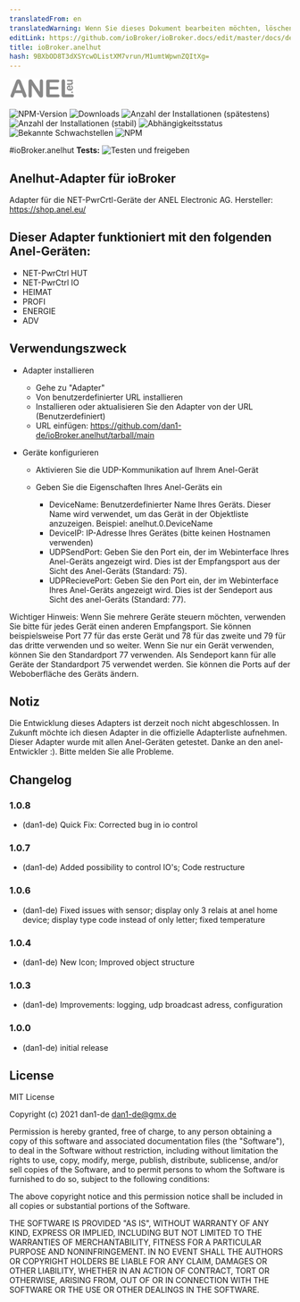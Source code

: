 ```yaml
---
translatedFrom: en
translatedWarning: Wenn Sie dieses Dokument bearbeiten möchten, löschen Sie bitte das Feld "translationsFrom". Andernfalls wird dieses Dokument automatisch erneut übersetzt
editLink: https://github.com/ioBroker/ioBroker.docs/edit/master/docs/de/adapterref/iobroker.anelhut/README.md
title: ioBroker.anelhut
hash: 9BXbOD8T3dXSYcwOListXM7vrun/M1umtWpwnZQItXg=
---
```

![Logo](../../../en/adapterref/iobroker.anelhut/admin/anelhut.png)

![NPM-Version](http://img.shields.io/npm/v/iobroker.anelhut.svg)
![Downloads](https://img.shields.io/npm/dm/iobroker.anelhut.svg)
![Anzahl der Installationen (spätestens)](http://iobroker.live/badges/anelhut-installed.svg)
![Anzahl der Installationen (stabil)](http://iobroker.live/badges/anelhut-stable.svg)
![Abhängigkeitsstatus](https://img.shields.io/david/dan1-de/iobroker.anelhut.svg)
![Bekannte Schwachstellen](https://snyk.io/test/github/dan1-de/ioBroker.anelhut/badge.svg)
![NPM](https://nodei.co/npm/iobroker.anelhut.png?downloads=true)

#ioBroker.anelhut
**Tests:** ![Testen und freigeben](https://github.com/dan1-de/ioBroker.anelhut/workflows/Test%20and%20Release/badge.svg)

## Anelhut-Adapter für ioBroker
Adapter für die NET-PwrCrtl-Geräte der ANEL Electronic AG.
Hersteller: https://shop.anel.eu/

## Dieser Adapter funktioniert mit den folgenden Anel-Geräten:
- NET-PwrCtrl HUT
- NET-PwrCtrl IO
-   HEIMAT
-   PROFI
-   ENERGIE
- ADV

## Verwendungszweck
- Adapter installieren
    - Gehe zu "Adapter"
    - Von benutzerdefinierter URL installieren
    - Installieren oder aktualisieren Sie den Adapter von der URL (Benutzerdefiniert)
    - URL einfügen: https://github.com/dan1-de/ioBroker.anelhut/tarball/main
- Geräte konfigurieren

    - Aktivieren Sie die UDP-Kommunikation auf Ihrem Anel-Gerät
    - Geben Sie die Eigenschaften Ihres Anel-Geräts ein

        - DeviceName: Benutzerdefinierter Name Ihres Geräts. Dieser Name wird verwendet, um das Gerät in der Objektliste anzuzeigen. Beispiel: anelhut.0.DeviceName
        - DeviceIP: IP-Adresse Ihres Gerätes (bitte keinen Hostnamen verwenden)
        - UDPSendPort: Geben Sie den Port ein, der im Webinterface Ihres Anel-Geräts angezeigt wird. Dies ist der Empfangsport aus der Sicht des Anel-Geräts (Standard: 75).
        - UDPRecievePort: Geben Sie den Port ein, der im Webinterface Ihres Anel-Geräts angezeigt wird. Dies ist der Sendeport aus Sicht des anel-Geräts (Standard: 77).

Wichtiger Hinweis: Wenn Sie mehrere Geräte steuern möchten, verwenden Sie bitte für jedes Gerät einen anderen Empfangsport.
Sie können beispielsweise Port 77 für das erste Gerät und 78 für das zweite und 79 für das dritte verwenden und so weiter.
Wenn Sie nur ein Gerät verwenden, können Sie den Standardport 77 verwenden.
Als Sendeport kann für alle Geräte der Standardport 75 verwendet werden.
Sie können die Ports auf der Weboberfläche des Geräts ändern.

## Notiz
Die Entwicklung dieses Adapters ist derzeit noch nicht abgeschlossen. In Zukunft möchte ich diesen Adapter in die offizielle Adapterliste aufnehmen.
Dieser Adapter wurde mit allen Anel-Geräten getestet. Danke an den anel-Entwickler :).
Bitte melden Sie alle Probleme.

## Changelog

### 1.0.8

-   (dan1-de) Quick Fix: Corrected bug in io control

### 1.0.7

-   (dan1-de) Added possibility to control IO's; Code restructure

### 1.0.6

-   (dan1-de) Fixed issues with sensor; display only 3 relais at anel home device; display type code instead of only letter; fixed temperature

### 1.0.4

-   (dan1-de) New Icon; Improved object structure

### 1.0.3

-   (dan1-de) Improvements: logging, udp broadcast adress, configuration

### 1.0.0

-   (dan1-de) initial release

## License

MIT License

Copyright (c) 2021 dan1-de <dan1-de@gmx.de>

Permission is hereby granted, free of charge, to any person obtaining a copy
of this software and associated documentation files (the "Software"), to deal
in the Software without restriction, including without limitation the rights
to use, copy, modify, merge, publish, distribute, sublicense, and/or sell
copies of the Software, and to permit persons to whom the Software is
furnished to do so, subject to the following conditions:

The above copyright notice and this permission notice shall be included in all
copies or substantial portions of the Software.

THE SOFTWARE IS PROVIDED "AS IS", WITHOUT WARRANTY OF ANY KIND, EXPRESS OR
IMPLIED, INCLUDING BUT NOT LIMITED TO THE WARRANTIES OF MERCHANTABILITY,
FITNESS FOR A PARTICULAR PURPOSE AND NONINFRINGEMENT. IN NO EVENT SHALL THE
AUTHORS OR COPYRIGHT HOLDERS BE LIABLE FOR ANY CLAIM, DAMAGES OR OTHER
LIABILITY, WHETHER IN AN ACTION OF CONTRACT, TORT OR OTHERWISE, ARISING FROM,
OUT OF OR IN CONNECTION WITH THE SOFTWARE OR THE USE OR OTHER DEALINGS IN THE
SOFTWARE.